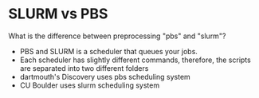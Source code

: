 # SLURM vs PBS
What is the difference between preprocessing "pbs" and "slurm"?
- PBS and SLURM is a scheduler that queues your jobs. 
- Each scheduler has slightly different commands, therefore, the scripts are separated into two different folders
- dartmouth's Discovery uses pbs scheduling system
- CU Boulder uses slurm scheduling system
